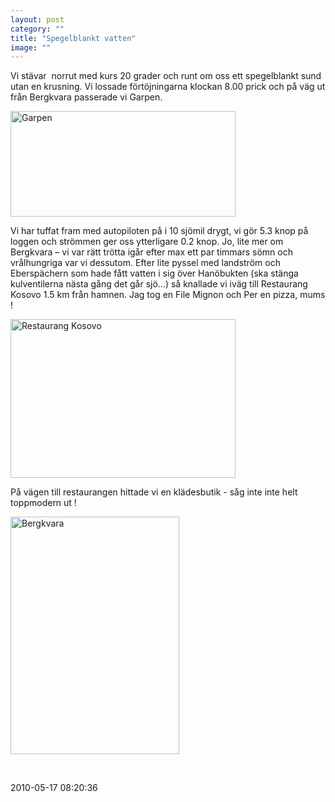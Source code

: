 ```yaml
---
layout: post
category: ""
title: "Spegelblankt vatten"
image: ""
---
```


<p class="MsoNormal">Vi stävar  norrut med kurs 20 grader och runt om oss ett spegelblankt sund utan en krusning. <span> </span>Vi lossade förtöjningarna klockan 8.00 prick och på väg ut från Bergkvara passerade vi Garpen.</p>
<p class="MsoNormal"><img src="images/stories/bildspel/gotakanal2010/0030bergkvara_40.jpg" border="0" alt="Garpen" width="360" height="169" style="vertical-align: middle;" /></p>
<p class="MsoNormal">Vi har tuffat fram med autopiloten på i 10 sjömil drygt, vi gör 5.3 knop på loggen och strömmen ger oss ytterligare 0.2 knop. Jo, lite mer om Bergkvara – vi var rätt trötta igår efter max ett par timmars sömn och vrålhungriga var vi dessutom. Efter lite pyssel med landström och Eberspächern som hade fått vatten i sig över Hanöbukten (ska stänga kulventilerna nästa gång det går sjö…) så knallade vi iväg till Restaurang Kosovo 1.5 km från hamnen. Jag tog en File Mignon och Per en pizza, mums !</p>
<p><img src="images/stories/bildspel/gotakanal2010/0030bergkvara_20.jpg" border="0" alt="Restaurang Kosovo" width="360" height="254" style="border: 0;" /></p>
<p>På vägen till restaurangen hittade vi en klädesbutik - såg inte inte helt toppmodern ut !</p>
<p><img src="images/stories/bildspel/gotakanal2010/0030bergkvara_30.jpg" border="0" alt="Bergkvara" width="270" height="380" style="vertical-align: middle;" /></p>
<p> </p>

2010-05-17 08:20:36